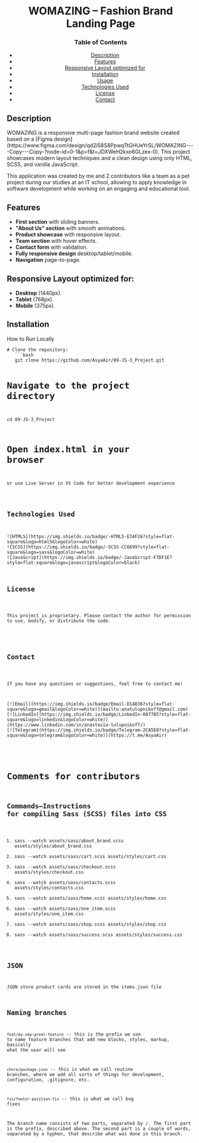 <div id="header" align="center">
  <h1>WOMAZING – Fashion Brand Landing Page</h1>
  <h3>Table of Contents</h3>
  <ul>
    <li><a href="#description">Description</a></li>
    <li><a href="#features">Features</a></li>
    <li><a href="#features">Responsive Layout optimized for</a></li>
    <li><a href="#installation">Installation</a></li>
    <li><a href="#usage">Usage</a></li>
    <li><a href="#technologies-used">Technologies Used</a></li>
    <li><a href="#license">License</a></li>
    <li><a href="#contact">Contact</a></li>
  </ul>
</div>

<div id="body">
  <h2 id="description">Description</h2>
<p>
    WOMAZING is a responsive multi-page fashion brand website created based on a [Figma design](https://www.figma.com/design/qd2i58S8PpwqTtGHUeYrSL/WOMAZING----Copy---Copy-?node-id=0-1&p=f&t=JDXWeH2kxo6GLzex-0).  
This project showcases modern layout techniques and a clean design using only HTML, SCSS, and vanilla JavaScript.

  </p>
  <p>
    This application was created by me and 2 сontributors like a team as a pet project during our studies at an IT school, allowing to apply knowledge in software development while working on an engaging and educational tool.
  </p>

  <h2 id="features">Features</h2>
  <ul>
    <li><strong>First section</strong> with sliding banners.</li>
    <li><strong>"About Us" section</strong> with smooth animations.</li>
    <li><strong>Product showcase</strong> with responsive layout.</li>
    <li><strong>Team section</strong> with hover effects.</li>
    <li><strong>Contact form</strong> with validation.</li>
    <li><strong>Fully responsive design</strong> desktop/tablet/mobile.</li>
    <li><strong>Navigation</strong> page-to-page.</li>
  </ul>

  <h2 id="responsive_layout">Responsive Layout optimized for:</h2>
  <ul>
    <li><strong>Desktop</strong> (1440px).</li>
    <li><strong>Tablet</strong> (768px).</li>
    <li><strong>Mobile</strong> (375px).</li>
  </ul>

  <h2 id="installation">Installation</h2>
  <p>How to Run Locally</p>
  <pre><code># Clone the repository:
   ```bash
   git clone https://github.com/AsyaAir/89-JS-3_Project.git

# Navigate to the project directory
cd 89-JS-3_Project

# Open index.html in your browser
or use Live Server in VS Code for better development experience

  <h2 id="technologies-used">Technologies Used</h2>
<div>
![HTML5](https://img.shields.io/badge/-HTML5-E34F26?style=flat-square&logo=html5&logoColor=white)
![SCSS](https://img.shields.io/badge/-SCSS-CC6699?style=flat-square&logo=sass&logoColor=white)
![JavaScript](https://img.shields.io/badge/-JavaScript-F7DF1E?style=flat-square&logo=javascript&logoColor=black)
</div>
  <h2 id="license">License</h2>
  <p>This project is proprietary. Please contact the author for permission to use, modify, or distribute the code.</p>

  <h2 id="contact">Contact</h2>
  <p>If you have any questions or suggestions, feel free to contact me!</p>
<div>
[![Email](https://img.shields.io/badge/Email-D14836?style=flat-square&logo=gmail&logoColor=white)](mailto:anatulupnikoff@gmail.com)
[![LinkedIn](https://img.shields.io/badge/LinkedIn-0077B5?style=flat-square&logo=linkedin&logoColor=white)](https://www.linkedin.com/in/anastasia-tulupnikoff/)
[![Telegram](https://img.shields.io/badge/Telegram-2CA5E0?style=flat-square&logo=telegram&logoColor=white)](https://t.me/AsyaAir)
</div>
</div>

# Comments for contributors

## Commands—Instructions for compiling Sass (SCSS) files into CSS

1. sass --watch assets/sass/about_brand.scss assets/styles/about_brand.css
2. sass --watch assets/sass/cart.scss assets/styles/cart.css
3. sass --watch assets/sass/checkout.scss assets/styles/checkout.css
4. sass --watch assets/sass/contacts.scss assets/styles/contacts.css
5. sass --watch assets/sass/home.scss assets/styles/home.css
6. sass --watch assets/sass/one_item.scss assets/styles/one_item.css
7. sass --watch assets/sass/shop.scss assets/styles/shop.css
8. sass --watch assets/sass/success.scss assets/styles/success.css

## JSON
JSON store product cards are stored in the items.json file

## Naming branches

`feat/my-new-great-feature` -- this is the prefix we use to name feature branches that add new blocks, styles, markup, basically what the user will see

`chore/package-json` -- this is what we call routine branches, where we add all sorts of things for development, configuration, .gitignore, etc.

`fix/footer-position-fix` -- this is what we call bug fixes

The branch name consists of two parts, separated by /. The first part is the prefix, described above. The second part is a couple of words, separated by a hyphen, that describe what was done in this branch.
